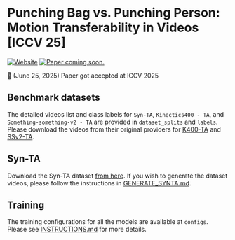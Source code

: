 # Punching Bag vs. Punching Person: Motion Transferability in Videos [ICCV 25]
[![Website](https://img.shields.io/badge/Project-Website-87CEEB)](http://raiyaan-abdullah.github.io/Motion-Transfer-webpage/)
[![Paper coming soon.](https://img.shields.io/badge/arXiv-Paper-<COLOR>.svg)]()

🎉 (June 25, 2025) Paper got accepted at ICCV 2025

## Benchmark datasets
The detailed videos list and class labels for `Syn-TA`, `Kinectics400 - TA`, and `Something-something-v2 - TA` are provided in `dataset_splits` and `labels`. Please download the videos from their original providers for [K400-TA](https://github.com/cvdfoundation/kinetics-dataset) and [SSv2-TA](https://www.qualcomm.com/developer/software/something-something-v-2-dataset).

## Syn-TA
Download the Syn-TA dataset [from here]().
If you wish to generate the dataset videos, please follow the instructions in [GENERATE_SYNTA.md](https://github.com/raiyaan-abdullah/TrAc-Bench/blob/main/synta_generate_blender/GENERATE_SYNTA.md).

## Training
The training configurations for all the models are available at `configs`. Please see [INSTRUCTIONS.md](https://github.com/raiyaan-abdullah/TrAc-Bench/blob/main/configs/INSTRUCTIONS.md) for more details.
